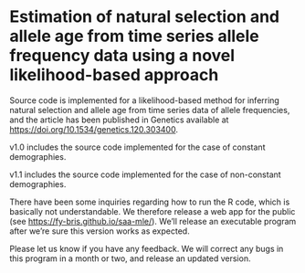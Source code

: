 # Estimation of natural selection and allele age from time series allele frequency data using a novel likelihood-based approach
Source code is implemented for a likelihood-based method for inferring natural selection and allele age from time series data of allele frequencies, and the article has been published in Genetics available at https://doi.org/10.1534/genetics.120.303400.

v1.0 includes the source code implemented for the case of constant demographies.

v1.1 includes the source code implemented for the case of non-constant demographies.

There have been some inquiries regarding how to run the R code, which is basically not understandable. We therefore release a web app for the public (see https://fy-bris.github.io/saa-mle/). We’ll release an executable program after we’re sure this version works as expected.
 
Please let us know if you have any feedback. We will correct any bugs in this program in a month or two, and release an updated version.
